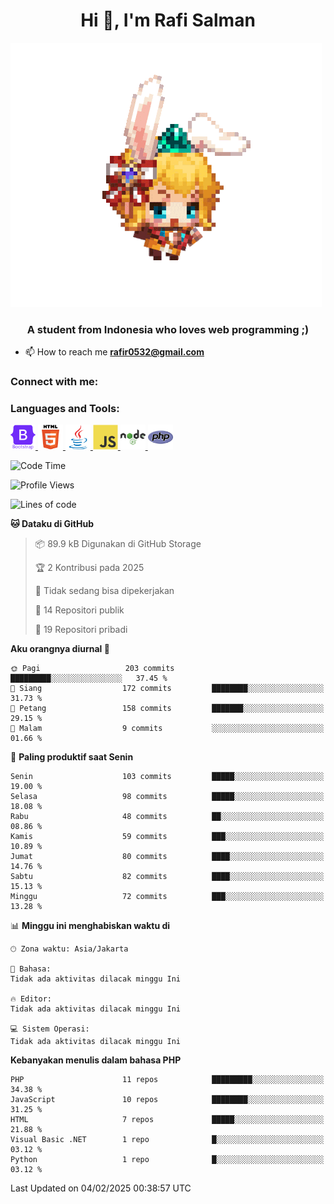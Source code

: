 <h1 align="center">Hi 👋, I'm Rafi Salman</h1>
<img src="img/lp.gif" /> 
<h3 align="center">A student from Indonesia who loves web programming ;)</h3>

- 📫 How to reach me **rafir0532@gmail.com**

<h3 align="left">Connect with me:</h3>
<p align="left">
</p>

<h3 align="left">Languages and Tools:</h3>
<p align="left"> <a href="https://getbootstrap.com" target="_blank" rel="noreferrer"> <img src="https://raw.githubusercontent.com/devicons/devicon/master/icons/bootstrap/bootstrap-plain-wordmark.svg" alt="bootstrap" width="40" height="40"/> </a> <a href="https://www.w3.org/html/" target="_blank" rel="noreferrer"> <img src="https://raw.githubusercontent.com/devicons/devicon/master/icons/html5/html5-original-wordmark.svg" alt="html5" width="40" height="40"/> </a> <a href="https://www.java.com" target="_blank" rel="noreferrer"> <img src="https://raw.githubusercontent.com/devicons/devicon/master/icons/java/java-original.svg" alt="java" width="40" height="40"/> </a> <a href="https://developer.mozilla.org/en-US/docs/Web/JavaScript" target="_blank" rel="noreferrer"> <img src="https://raw.githubusercontent.com/devicons/devicon/master/icons/javascript/javascript-original.svg" alt="javascript" width="40" height="40"/> </a> <a href="https://nodejs.org" target="_blank" rel="noreferrer"> <img src="https://raw.githubusercontent.com/devicons/devicon/master/icons/nodejs/nodejs-original-wordmark.svg" alt="nodejs" width="40" height="40"/> </a> <a href="https://www.php.net" target="_blank" rel="noreferrer"> <img src="https://raw.githubusercontent.com/devicons/devicon/master/icons/php/php-original.svg" alt="php" width="40" height="40"/> </a> </p>

<!--START_SECTION:waka-->
![Code Time](http://img.shields.io/badge/Code%20Time-300%20hrs%2039%20mins-blue)

![Profile Views](http://img.shields.io/badge/Profil%20dilihat-0-blue)

![Lines of code](https://img.shields.io/badge/Sejak%20Hello%20World%20aku%20telah%20menulis-1.6%20million%20baris%20kode-blue)

**🐱 Dataku di GitHub** 

> 📦 89.9 kB Digunakan di GitHub Storage 
 > 
> 🏆 2 Kontribusi pada 2025
 > 
> 🚫 Tidak sedang bisa dipekerjakan
 > 
> 📜 14 Repositori publik 
 > 
> 🔑 19 Repositori pribadi 
 > 
**Aku orangnya diurnal 🐤** 

```text
🌞 Pagi                   203 commits         █████████░░░░░░░░░░░░░░░░   37.45 % 
🌆 Siang                  172 commits         ████████░░░░░░░░░░░░░░░░░   31.73 % 
🌃 Petang                 158 commits         ███████░░░░░░░░░░░░░░░░░░   29.15 % 
🌙 Malam                  9 commits           ░░░░░░░░░░░░░░░░░░░░░░░░░   01.66 % 
```
📅 **Paling produktif saat Senin** 

```text
Senin                    103 commits         █████░░░░░░░░░░░░░░░░░░░░   19.00 % 
Selasa                   98 commits          █████░░░░░░░░░░░░░░░░░░░░   18.08 % 
Rabu                     48 commits          ██░░░░░░░░░░░░░░░░░░░░░░░   08.86 % 
Kamis                    59 commits          ███░░░░░░░░░░░░░░░░░░░░░░   10.89 % 
Jumat                    80 commits          ████░░░░░░░░░░░░░░░░░░░░░   14.76 % 
Sabtu                    82 commits          ████░░░░░░░░░░░░░░░░░░░░░   15.13 % 
Minggu                   72 commits          ███░░░░░░░░░░░░░░░░░░░░░░   13.28 % 
```


📊 **Minggu ini menghabiskan waktu di** 

```text
🕑︎ Zona waktu: Asia/Jakarta

💬 Bahasa: 
Tidak ada aktivitas dilacak minggu Ini

🔥 Editor: 
Tidak ada aktivitas dilacak minggu Ini

💻 Sistem Operasi: 
Tidak ada aktivitas dilacak minggu Ini
```

**Kebanyakan menulis dalam bahasa PHP** 

```text
PHP                      11 repos            █████████░░░░░░░░░░░░░░░░   34.38 % 
JavaScript               10 repos            ████████░░░░░░░░░░░░░░░░░   31.25 % 
HTML                     7 repos             █████░░░░░░░░░░░░░░░░░░░░   21.88 % 
Visual Basic .NET        1 repo              █░░░░░░░░░░░░░░░░░░░░░░░░   03.12 % 
Python                   1 repo              █░░░░░░░░░░░░░░░░░░░░░░░░   03.12 % 
```




 Last Updated on 04/02/2025 00:38:57 UTC
<!--END_SECTION:waka-->
